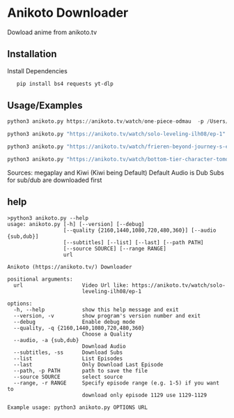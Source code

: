 
# Anikoto Downloader

Dowload anime from anikoto.tv




## Installation

Install Dependencies 

```bash
   pip install bs4 requests yt-dlp
```
    
## Usage/Examples

```python
python3 anikoto.py https://anikoto.tv/watch/one-piece-odmau  -p /Users/Downloads  -a sub --range 1129-1129
```
```python
python3 anikoto.py "https://anikoto.tv/watch/solo-leveling-ilh08/ep-1"
````

```python
python3 anikoto.py "https://anikoto.tv/watch/frieren-beyond-journey-s-end-c6fbj/ep-1" -p /Users/Downloads
```

```python
python3 anikoto.py "https://anikoto.tv/watch/bottom-tier-character-tomozaki-2nd-stage-0et8i" -p /Users/Downloads  --source megaplay
```

Sources: megaplay and Kiwi (Kiwi being Default)
Default Audio is Dub 
Subs for sub/dub are downloaded first

## help

```
>python3 anikoto.py --help
usage: anikoto.py [-h] [--version] [--debug]
                  [--quality {2160,1440,1080,720,480,360}] [--audio {sub,dub}]
                  [--subtitles] [--list] [--last] [--path PATH]
                  [--source SOURCE] [--range RANGE]
                  url

Anikoto (https://anikoto.tv/) Downloader

positional arguments:
  url                   Video Url like: https://anikoto.tv/watch/solo-
                        leveling-ilh08/ep-1

options:
  -h, --help            show this help message and exit
  --version, -v         show program's version number and exit
  --debug               Enable debug mode
  --quality, -q {2160,1440,1080,720,480,360}
                        Choose a Quality
  --audio, -a {sub,dub}
                        Download Audio
  --subtitles, -ss      Download Subs
  --list                List Episodes
  --last                Only Download Last Episode
  --path, -p PATH       path to save the file
  --source SOURCE       select source
  --range, -r RANGE     Specify episode range (e.g. 1-5) if you want to
                        download only episode 1129 use 1129-1129

Example usage: python3 anikoto.py OPTIONS URL
```
